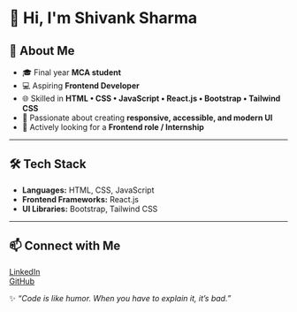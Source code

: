 # 👋 Hi, I'm Shivank Sharma  

## 🌟 About Me  
- 🎓 Final year **MCA student**  
- 💻 Aspiring **Frontend Developer**  
- 🌐 Skilled in **HTML • CSS • JavaScript • React.js • Bootstrap • Tailwind CSS**  
- 🎨 Passionate about creating **responsive, accessible, and modern UI**  
- 🚀 Actively looking for a **Frontend role / Internship**  

---

## 🛠️ Tech Stack  
- **Languages:** HTML, CSS, JavaScript  
- **Frontend Frameworks:** React.js  
- **UI Libraries:** Bootstrap, Tailwind CSS  
---

## 📫 Connect with Me  
[LinkedIn](www.linkedin.com/in/shivank-ss324)  
[GitHub](https://github.com/techwithshivanksharma)  

✨ *“Code is like humor. When you have to explain it, it’s bad.”*  


